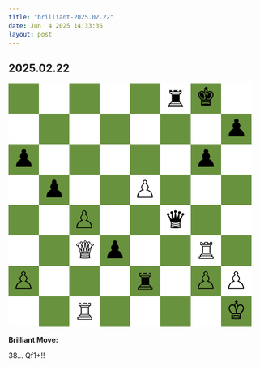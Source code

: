 ```yaml
---
title: "brilliant-2025.02.22"
date: Jun  4 2025 14:33:36
layout: post
---
```


## 2025.02.22

![](/images/brilliant-2025.02.22.png)

**Brilliant Move:**

38... Qf1+!!
